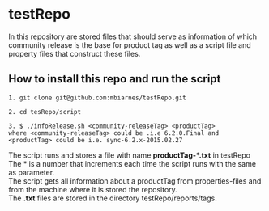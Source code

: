 testRepo
========

In this repository are stored files that should serve as information of
which community release is the base for product tag as well as a script file and property files
that construct these files.
    
    
## How to install this repo and run the script

    1. git clone git@github.com:mbiarnes/testRepo.git
    
    2. cd tesRepo/script
    
    3. $ ./infoRelease.sh <community-releaseTag> <productTag>
    where <community-releaseTag> could be .i.e 6.2.0.Final and <productTag> could be i.e. sync-6.2.x-2015.02.27
    
    
The script runs and stores a file with name **productTag-*.txt** in testRepo <br> The * is a number that increments each time the script runs with the same <productTag> as parameter.<br>
The script gets all information about a productTag from properties-files and from the machine where it is stored the repository.<br>
The **.txt** files are stored in the directory testRepo/reports/tags.
    
